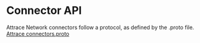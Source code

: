# Connector API
Attrace Network connectors follow a protocol, as defined by the .proto file.  
[Attrace connectors.proto](https://attrace-builds.s3.eu-central-1.amazonaws.com/protodocs/develop/core.html#integrations%2fconnectors%2fconnectors.proto)
